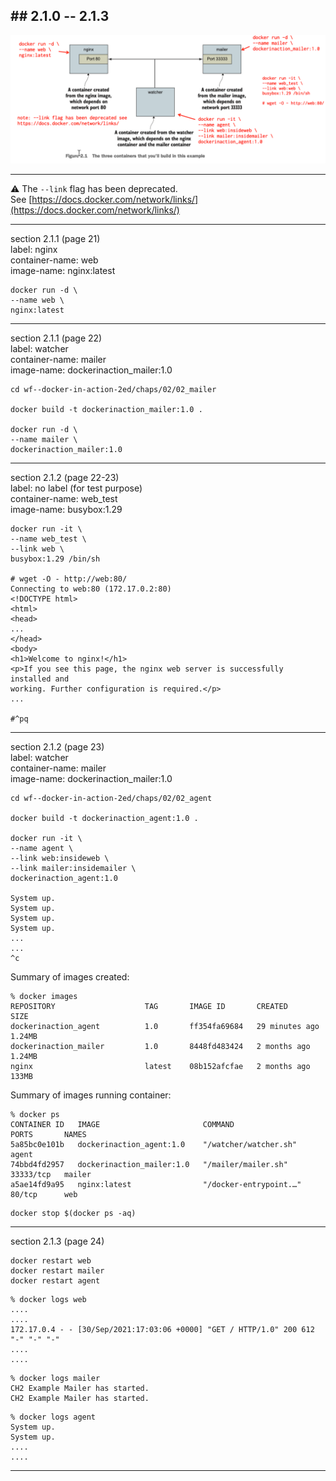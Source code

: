 
## ## 2.1.0 -- 2.1.3

<img src="docs/fig2.1-version-2.png" />

---
⚠️ The `--link` flag has been deprecated. <br>
See [https://docs.docker.com/network/links/](https://docs.docker.com/network/links/)

---
section 2.1.1 (page 21) <br>
label: nginx <br>
container-name: web <br> 
image-name: nginx:latest <br>


```
docker run -d \
--name web \
nginx:latest
```
---
section 2.1.1 (page 22) <br>
label: watcher <br>
container-name: mailer <br> 
image-name: dockerinaction_mailer:1.0 <br>

```
cd wf--docker-in-action-2ed/chaps/02/02_mailer

docker build -t dockerinaction_mailer:1.0 .

docker run -d \
--name mailer \
dockerinaction_mailer:1.0
```
---

section 2.1.2 (page 22-23) <br>
label: no label (for test purpose)<br>
container-name: web_test <br> 
image-name: busybox:1.29 <br>

```
docker run -it \
--name web_test \
--link web \
busybox:1.29 /bin/sh

# wget -O - http://web:80/
Connecting to web:80 (172.17.0.2:80)
<!DOCTYPE html>
<html>
<head>
...
</head>
<body>
<h1>Welcome to nginx!</h1>
<p>If you see this page, the nginx web server is successfully installed and
working. Further configuration is required.</p>
...

#^pq
```
---
section 2.1.2 (page 23) <br>
label: watcher <br>
container-name: mailer <br> 
image-name: dockerinaction_mailer:1.0 <br>

```
cd wf--docker-in-action-2ed/chaps/02/02_agent

docker build -t dockerinaction_agent:1.0 .

docker run -it \
--name agent \
--link web:insideweb \
--link mailer:insidemailer \
dockerinaction_agent:1.0 

System up.
System up.
System up.
System up.
...
...
^c
```



Summary of images created:

```
% docker images
REPOSITORY                    TAG       IMAGE ID       CREATED          SIZE
dockerinaction_agent          1.0       ff354fa69684   29 minutes ago   1.24MB
dockerinaction_mailer         1.0       8448fd483424   2 months ago     1.24MB
nginx                         latest    08b152afcfae   2 months ago     133MB
```

Summary of images running container:

```
% docker ps
CONTAINER ID   IMAGE                       COMMAND                  PORTS       NAMES
5a85bc0e101b   dockerinaction_agent:1.0    "/watcher/watcher.sh"                agent
74bbd4fd2957   dockerinaction_mailer:1.0   "/mailer/mailer.sh"      33333/tcp   mailer
a5ae14fd9a95   nginx:latest                "/docker-entrypoint.…"   80/tcp      web
```

```
docker stop $(docker ps -aq)
```
---
section 2.1.3 (page 24) <br>

```
docker restart web 
docker restart mailer 
docker restart agent
```

```
% docker logs web
....
....
172.17.0.4 - - [30/Sep/2021:17:03:06 +0000] "GET / HTTP/1.0" 200 612 "-" "-" "-"
....
....
```

```
% docker logs mailer
CH2 Example Mailer has started.
CH2 Example Mailer has started.
```

```
% docker logs agent
System up.
System up.
....
....
```
---

